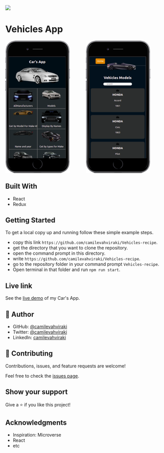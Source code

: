 ![](https://img.shields.io/badge/Microverse-blueviolet)
# Vehicles App

<div style="display: flex">
    <img src="./public/mobile-black(1).png" alt="" style="width: 40%; margin-right: 10%"/>
    <img src="./public/mobile-black(2).png" alt="" style="width: 40%"/>
</div>

## Built With

- React
- Redux


## Getting Started

To get a local copy up and running follow these simple example steps.

- copy this link `https://github.com/camilevahviraki/Vehicles-recipe`.
- get the directory that you want to clone the repository.
- open the command prompt in this directory.
- write `https://github.com/camilevahviraki/Vehicles-recipe`.
- go to the repository folder in your command prompt `Vehicles-recipe`.
- Open terminal in that folder and run `npm run start`.

## Live link

See the [live demo](vehicles-cathalogue.netlify.app) of my Car's App.


 ## 👤 Author

- GitHub: [@camilevahviraki](https://github.com/camilevahviraki)
- Twitter: [@camilevahviraki](https://twitter.com/CamileVahviraki)
- LinkedIn: [camilevahviraki](https://www.linkedin.com/in/camile-vahviraki-8180a6232/)



## 🤝 Contributing

Contributions, issues, and feature requests are welcome!

Feel free to check the [issues page](../../issues/).

## Show your support

Give a ⭐️ if you like this project!

## Acknowledgments

- Inspiration: Microverse
- React
- etc